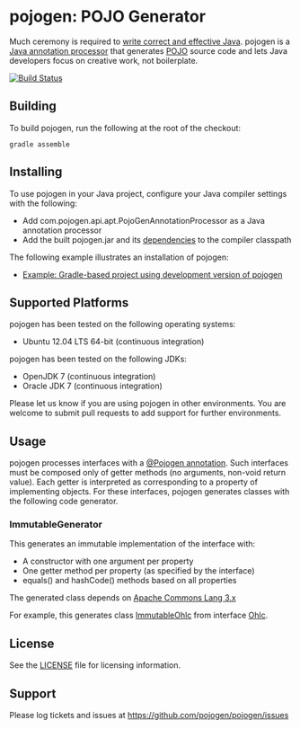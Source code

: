 # pojogen: POJO Generator

Much ceremony is required to [write correct and effective Java](https://github.com/mgp/book-notes/blob/master/effective-java-2nd-edition.markdown).
pojogen is a [Java annotation processor](http://docs.oracle.com/javase/7/docs/api/javax/annotation/processing/Processor.html) that generates [POJO](http://en.wikipedia.org/wiki/Plain_Old_Java_Object) source code and lets Java developers focus on creative work, not boilerplate.

[![Build Status](https://travis-ci.org/pojogen/pojogen.svg?branch=master)](https://travis-ci.org/pojogen/pojogen)

## Building
To build pojogen, run the following at the root of the checkout:

    gradle assemble
    
## Installing
To use pojogen in your Java project, configure your Java compiler settings with the following:
* Add com.pojogen.api.apt.PojoGenAnnotationProcessor as a Java annotation processor
* Add the built pojogen.jar and its [dependencies](build.gradle) to the compiler classpath

The following example illustrates an installation of pojogen:
* [Example: Gradle-based project using development version of pojogen](https://github.com/pojogen/pojogen-example-gradle-dev)

## Supported Platforms

pojogen has been tested on the following operating systems:
* Ubuntu 12.04 LTS 64-bit (continuous integration)

pojogen has been tested on the following JDKs:
* OpenJDK 7 (continuous integration)
* Oracle JDK 7 (continuous integration)

Please let us know if you are using pojogen in other environments. You are welcome to submit pull requests to add support for further environments.

## Usage
pojogen processes interfaces with a [@Pojogen annotation](src/main/java/com/pojogen/api/annotation/PojoGen.java). Such interfaces must be composed only of getter methods (no arguments, non-void return value). Each getter is interpreted as corresponding to a property of implementing objects. For these interfaces, pojogen generates classes with the following code generator.

### ImmutableGenerator
This generates an immutable implementation of the interface with:
* A constructor with one argument per property
* One getter method per property (as specified by the interface)
* equals() and hashCode() methods based on all properties

The generated class depends on [Apache Commons Lang 3.x](http://commons.apache.org/proper/commons-lang/)

For example, this generates class [ImmutableOhlc](src/test/resources/com/pojogen/internal/ImmutableOhlc.java) from interface [Ohlc](src/test/resources/com/pojogen/internal/Ohlc.java).

## License

See the [LICENSE](LICENSE) file for licensing information.


## Support

Please log tickets and issues at https://github.com/pojogen/pojogen/issues

